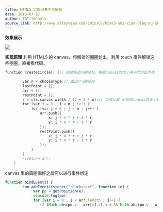 ```yaml
---
title: HTML5 实现屏幕手势解锁
date: 2015-07-17
author: TAT.tennylv
source_link: http://www.alloyteam.com/2015/07/html5-shi-xian-ping-mu-shou-shi-jie-suo/
---
```


<!-- {% raw %} - for jekyll -->

**效果展示**

![](http://7jpp2v.com1.z0.glb.clouddn.com/testh5lock.gif)  

**实现原理** 利用 HTML5 的 canvas，将解锁的圈圈划出，利用 touch 事件解锁这些圈圈，直接看代码。

```c
function createCircle() {// 创建解锁点的坐标，根据canvas的大小来平均分配半径
 
        var n = chooseType;// 画出n*n的矩阵 
        lastPoint = [];
        arr = [];
        restPoint = [];
        r = ctx.canvas.width / (2 + 4 * n);// 公式计算 半径和canvas的大小有关
        for (var i = 0 ; i < n ; i++) {
            for (var j = 0 ; j < n ; j++) {
                arr.push({
                    x: j * 4 * r + 3 * r,
                    y: i * 4 * r + 3 * r
                });
                restPoint.push({
                    x: j * 4 * r + 3 * r,
                    y: i * 4 * r + 3 * r
                });
            }
        }
        //return arr;
    }
```

canvas 里的圆圈画好之后可以进行事件绑定

```javascript
function bindEvent() {
        can.addEventListener("touchstart", function (e) {
             var po = getPosition(e);
             console.log(po);
             for (var i = 0 ; i < arr.length ; i++) {
                if (Math.abs(po.x - arr[i].x) < r && Math.abs(po.y - arr[i].y) < r) { // 用来判断起始点是否在圈圈内部
```


<!-- {% endraw %} - for jekyll -->